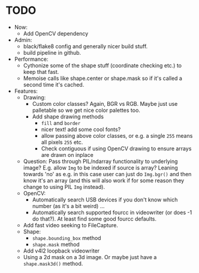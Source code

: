 # TODO

- Now:
  - Add OpenCV dependency
- Admin:
  - black/flake8 config and generally nicer build stuff.
  - build pipeline in github.
- Performance:
  - Cythonize some of the shape stuff (coordinate checking etc.) to keep that fast.
  - Memoise calls like shape.center or shape.mask so if it's called a second time it's cached.
- Features:
  - Drawing:
    - Custom color classes? Again, BGR vs RGB. Maybe just use palletable so we get nice color palettes too.
    - Add shape drawing methods
      - `fill` and `border`
      - nicer text! add some cool fonts?
      - allow passing above color classes, or e.g. a single `255` means all pixels `255` etc.
      - Check contiguous if using OpenCV drawing to ensure arrays are drawn on inplace
  - Question: Pass through PIL/ndarray functionality to underlying image? E.g. allow `Img` to be indexed if source is array? Leaning towards 'no' as e.g. in this case user can just do `Img.bgr()` and then know it's an array (and this will also work if for some reason they change to using PIL `Img` instead).
  - OpenCV:
    - Automatically search USB devices if you don't know which number (as it's a bit weird) ...
    - Automatically search supported fourcc in videowriter (or does -1 do that?). At least find some good fourcc defaults.
  - Add fast video seeking to FileCapture.
  - Shape:
    - `shape.bounding_box` method
    - `shape.mask` method
  - Add v4l2 loopback videowriter
  - Using a 2d mask on a 3d image. Or maybe just have a `shape.mask3d()` method.
